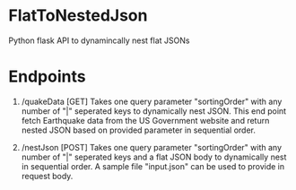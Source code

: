 # FlatToNestedJson
Python flask API to dynamincally nest flat JSONs


# Endpoints
1) /quakeData [GET]
Takes one query parameter "sortingOrder" with any number of "|" seperated keys to dynamically nest JSON. This end point fetch Earthquake data from the US Government website and return nested JSON based on provided parameter in sequential order.

2) /nestJson [POST]
Takes one query parameter "sortingOrder" with any number of "|" seperated keys and a flat JSON body to dynamically nest in sequential order. A sample file "input.json" can be used to provide in request body.   

